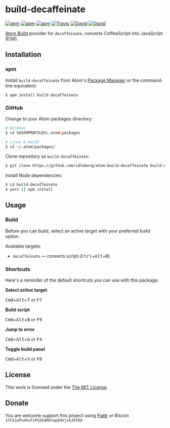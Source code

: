 # build-decaffeinate

[![apm](https://img.shields.io/apm/l/build-decaffeinate.svg?style=flat-square)](https://atom.io/packages/build-decaffeinate)
[![apm](https://img.shields.io/apm/v/build-decaffeinate.svg?style=flat-square)](https://atom.io/packages/build-decaffeinate)
[![apm](https://img.shields.io/apm/dm/build-decaffeinate.svg?style=flat-square)](https://atom.io/packages/build-decaffeinate)
[![Travis](https://img.shields.io/travis/idleberg/atom-build-decaffeinate.svg?style=flat-square)](https://travis-ci.org/idleberg/atom-build-decaffeinate)
[![David](https://img.shields.io/david/idleberg/atom-build-decaffeinate.svg?style=flat-square)](https://david-dm.org/idleberg/atom-build-decaffeinate#info=dependencies)
[![David](https://img.shields.io/david/dev/idleberg/atom-build-decaffeinate.svg?style=flat-square)](https://david-dm.org/idleberg/atom-build-decaffeinate?type=dev)

[Atom Build](https://atombuild.github.io/) provider for `decaffeinate`, converts CoffeeScript into JavaScript (ES6).

## Installation

### apm

Install `build-decaffeinate` from Atom's [Package Manager](http://flight-manual.atom.io/using-atom/sections/atom-packages/) or the command-line equivalent:

`$ apm install build-decaffeinate`

### GitHub

Change to your Atom packages directory:

```bash
# Windows
$ cd %USERPROFILE%\.atom\packages

# Linux & macOS
$ cd ~/.atom/packages/
```

Clone repository as `build-decaffeinate`:

```bash
$ git clone https://github.com/idleberg/atom-build-decaffeinate build-decaffeinate
```

Install Node dependencies:

```bash
$ cd build-decaffeinate
$ yarn || npm install
```

## Usage

### Build

Before you can build, select an active target with your preferred build option.

Available targets:

* `decaffeinate` — converts script (<kbd>Ctrl</kbd>+<kbd>Alt</kbd>+<kbd>B</kbd>)

### Shortcuts

Here's a reminder of the default shortcuts you can use with this package:

**Select active target**

<kbd>Cmd</kbd>+<kbd>Alt</kbd>+<kbd>T</kbd> or <kbd>F7</kbd>

**Build script**

<kbd>Cmd</kbd>+<kbd>Alt</kbd>+<kbd>B</kbd> or <kbd>F9</kbd>

**Jump to error**

<kbd>Cmd</kbd>+<kbd>Alt</kbd>+<kbd>G</kbd> or <kbd>F4</kbd>

**Toggle build panel**

<kbd>Cmd</kbd>+<kbd>Alt</kbd>+<kbd>V</kbd> or <kbd>F8</kbd>

## License

This work is licensed under the [The MIT License](LICENSE.md).

## Donate

You are welcome support this project using [Flattr](https://flattr.com/submit/auto?user_id=idleberg&url=https://github.com/idleberg/atom-build-decaffeinate) or Bitcoin `17CXJuPsmhuTzFV2k4RKYwpEHVjskJktRd`
